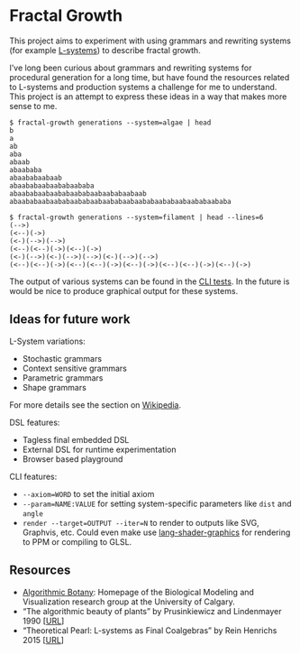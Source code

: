 # Fractal Growth

This project aims to experiment with using grammars and rewriting systems (for
example [L-systems]) to describe fractal growth.

I’ve long been curious about grammars and rewriting systems for procedural
generation for a long time, but have found the resources related to L-systems
and production systems a challenge for me to understand. This project is an
attempt to express these ideas in a way that makes more sense to me.

```text
$ fractal-growth generations --system=algae | head
b
a
ab
aba
abaab
abaababa
abaababaabaab
abaababaabaababaababa
abaababaabaababaababaabaababaabaab
abaababaabaababaababaabaababaabaababaababaabaababaababa
```

```text
$ fractal-growth generations --system=filament | head --lines=6
(-->)
(<--)(->)
(<-)(-->)(-->)
(<--)(<--)(->)(<--)(->)
(<-)(-->)(<-)(-->)(-->)(<-)(-->)(-->)
(<--)(<--)(->)(<--)(<--)(->)(<--)(->)(<--)(<--)(->)(<--)(->)
```

The output of various systems can be found in the [CLI tests](./test/cli.t).
In the future is would be nice to produce graphical output for these systems.

[L-systems]: https://en.wikipedia.org/wiki/L-system

## Ideas for future work

L-System variations:

- Stochastic grammars
- Context sensitive grammars
- Parametric grammars
- Shape grammars

For more details see the section on [Wikipedia](https://en.wikipedia.org/wiki/L-system#Variations).

DSL features:

- Tagless final embedded DSL
- External DSL for runtime experimentation
- Browser based playground

CLI features:

- `--axiom=WORD` to set the initial axiom
- `--param=NAME:VALUE` for setting system-specific parameters like `dist` and `angle`
- `render --target=OUTPUT --iter=N` to render to outputs like SVG, Graphvis, etc.
  Could even make use [lang-shader-graphics](../lang-shader-graphics/) for
  rendering to PPM or compiling to GLSL.

## Resources

- [Algorithmic Botany](http://algorithmicbotany.org/): Homepage of the Biological
  Modeling and Visualization research group at the University of Calgary.
- “The algorithmic beauty of plants” by Prusinkiewicz and Lindenmayer 1990
  [[URL](http://algorithmicbotany.org/papers/#abop)]
- “Theoretical Pearl: L-systems as Final Coalgebras” by Rein Henrichs 2015
  [[URL](http://reinh.com/notes/posts/2015-06-27-theoretical-pearl-l-systems-as-final-coalgebras.html)]
